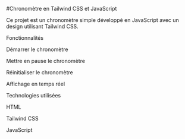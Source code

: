 #Chronomètre en Tailwind CSS et JavaScript

Ce projet est un chronomètre simple développé en JavaScript avec un design utilisant Tailwind CSS.

Fonctionnalités

Démarrer le chronomètre

Mettre en pause le chronomètre

Réinitialiser le chronomètre

Affichage en temps réel

Technologies utilisées

HTML

Tailwind CSS

JavaScript
